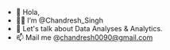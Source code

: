 - 👋 Hola, 
- 🧒🏼 I’m @Chandresh_Singh 
- 💞️ Let's talk about Data Analyses & Analytics.
- 📫 Mail me @chandresh0090@gmail.com

<!---
Chandresh-sing/Chandresh-sing is a ✨ special ✨ repository because its `README.md` (this file) appears on your GitHub profile.
You can click the Preview link to take a look at your changes.
--->
